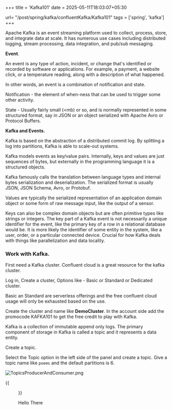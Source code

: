 +++
title = 'Kafka101'
date = 2025-05-11T18:03:07+05:30

url= "/post/spring/kafka/confluentKafka/Kafka101"
tags = ['spring', 'kafka']
+++

Apache Kafka is an event streaming platform used to collect, process, store, and integrate data at scale. It has numerous use cases including distributed logging, stream processing, data integration, and pub/sub messaging.

**Event**.

An event is any type of action, incident, or change that's identified or recorded by software or applications. For example, a payment, a website click, or a temperature reading, along with a description of what happened.

In other words, an event is a combination of notification and state.

Notification - the element of when-ness that can be used to trigger some other activity.

State - Usually fairly small (<mb)  or so, and is normally represented in some structured format, say in JSON or an object serialized with Apache Avro or Protocol Buffers.

**Kafka and Events.**

Kafka is based on the abstraction of a distributed commit log. By splitting a log into partitions, Kafka is able to scale-out systems.

Kafka models events as key/value pairs. Internally, keys and values are just sequences of bytes, but externally in the programming language it is a structured objects.

Kafka famously calls the translation between language types and internal bytes serialization and deserialization. The serialized format is usually JSON, JSON Schema, Avro, or Protobuf.

Values are typically the serialized representation of an application domain object or some form of raw message input, like the output of a sensor.

Keys can also be complex domain objects but are often primitive types like strings or integers. The key part of a Kafka event is not necessarily a unique identifier for the event, like the primary key of a row in a relational database would be. It is more likely the identifier of some entity in the system, like a user, order, or a particular connected device. Crucial for how Kafka deals with things like parallelization and data locality.

### Work with Kafka.

First need a Kafka cluster. Confluent cloud is a great resource for the kafka cluster.

Log in, Create a cluster, Options like - Basic or Standard or Dedicated cluster.

Basic an Standard are serverless offerings and the free confluent cloud usage will only be exhausted based on the use.

Create the cluster and name like **DemoCluster**. In the account side add the promocode KAFKA101 to get the free credit to play with Kafka.

Kafka is a collection of immutable append only logs. The primary component of storage in Kafka is called a topic and it represents a data entity.

Create a topic.

Select the Topic option in the left side of the panel and create a topic. Give a topic name like `poems` and the default partitions is 6.

![TopicsProducerAndConsumer.png](/images/Spring/Kafka/ConfluentKafka/TopicsProducerAndConsumer.png)



{{<figure src="/images/Spring/Kafka/ConfluentKafka/TopicsProducerAndConsumer.png" alt="Subset" caption="Subset tree execution">}}




Hello There
